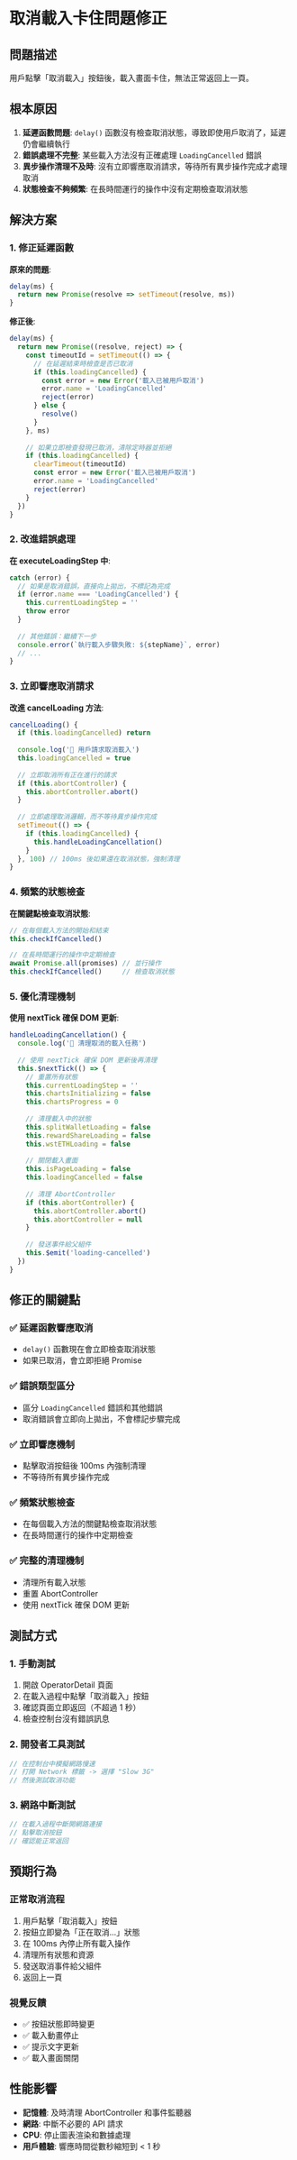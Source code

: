 # 取消載入卡住問題修正

## 問題描述

用戶點擊「取消載入」按鈕後，載入畫面卡住，無法正常返回上一頁。

## 根本原因

1. **延遲函數問題**: `delay()` 函數沒有檢查取消狀態，導致即使用戶取消了，延遲仍會繼續執行
2. **錯誤處理不完整**: 某些載入方法沒有正確處理 `LoadingCancelled` 錯誤
3. **異步操作清理不及時**: 沒有立即響應取消請求，等待所有異步操作完成才處理取消
4. **狀態檢查不夠頻繁**: 在長時間運行的操作中沒有定期檢查取消狀態

## 解決方案

### 1. 修正延遲函數

**原來的問題**:
```javascript
delay(ms) {
  return new Promise(resolve => setTimeout(resolve, ms))
}
```

**修正後**:
```javascript
delay(ms) {
  return new Promise((resolve, reject) => {
    const timeoutId = setTimeout(() => {
      // 在延遲結束時檢查是否已取消
      if (this.loadingCancelled) {
        const error = new Error('載入已被用戶取消')
        error.name = 'LoadingCancelled'
        reject(error)
      } else {
        resolve()
      }
    }, ms)
    
    // 如果立即檢查發現已取消，清除定時器並拒絕
    if (this.loadingCancelled) {
      clearTimeout(timeoutId)
      const error = new Error('載入已被用戶取消')
      error.name = 'LoadingCancelled'
      reject(error)
    }
  })
}
```

### 2. 改進錯誤處理

**在 executeLoadingStep 中**:
```javascript
catch (error) {
  // 如果是取消錯誤，直接向上拋出，不標記為完成
  if (error.name === 'LoadingCancelled') {
    this.currentLoadingStep = ''
    throw error
  }
  
  // 其他錯誤：繼續下一步
  console.error(`執行載入步驟失敗: ${stepName}`, error)
  // ...
}
```

### 3. 立即響應取消請求

**改進 cancelLoading 方法**:
```javascript
cancelLoading() {
  if (this.loadingCancelled) return
  
  console.log('🛑 用戶請求取消載入')
  this.loadingCancelled = true
  
  // 立即取消所有正在進行的請求
  if (this.abortController) {
    this.abortController.abort()
  }
  
  // 立即處理取消邏輯，而不等待異步操作完成
  setTimeout(() => {
    if (this.loadingCancelled) {
      this.handleLoadingCancellation()
    }
  }, 100) // 100ms 後如果還在取消狀態，強制清理
}
```

### 4. 頻繁的狀態檢查

**在關鍵點檢查取消狀態**:
```javascript
// 在每個載入方法的開始和結束
this.checkIfCancelled()

// 在長時間運行的操作中定期檢查
await Promise.all(promises) // 並行操作
this.checkIfCancelled()     // 檢查取消狀態
```

### 5. 優化清理機制

**使用 nextTick 確保 DOM 更新**:
```javascript
handleLoadingCancellation() {
  console.log('🧹 清理取消的載入任務')
  
  // 使用 nextTick 確保 DOM 更新後再清理
  this.$nextTick(() => {
    // 重置所有狀態
    this.currentLoadingStep = ''
    this.chartsInitializing = false
    this.chartsProgress = 0
    
    // 清理載入中的狀態
    this.splitWalletLoading = false
    this.rewardShareLoading = false
    this.wstETHLoading = false
    
    // 關閉載入畫面
    this.isPageLoading = false
    this.loadingCancelled = false
    
    // 清理 AbortController
    if (this.abortController) {
      this.abortController.abort()
      this.abortController = null
    }
    
    // 發送事件給父組件
    this.$emit('loading-cancelled')
  })
}
```

## 修正的關鍵點

### ✅ 延遲函數響應取消
- `delay()` 函數現在會立即檢查取消狀態
- 如果已取消，會立即拒絕 Promise

### ✅ 錯誤類型區分
- 區分 `LoadingCancelled` 錯誤和其他錯誤
- 取消錯誤會立即向上拋出，不會標記步驟完成

### ✅ 立即響應機制
- 點擊取消按鈕後 100ms 內強制清理
- 不等待所有異步操作完成

### ✅ 頻繁狀態檢查
- 在每個載入方法的關鍵點檢查取消狀態
- 在長時間運行的操作中定期檢查

### ✅ 完整的清理機制
- 清理所有載入狀態
- 重置 AbortController
- 使用 nextTick 確保 DOM 更新

## 測試方式

### 1. 手動測試
1. 開啟 OperatorDetail 頁面
2. 在載入過程中點擊「取消載入」按鈕
3. 確認頁面立即返回（不超過 1 秒）
4. 檢查控制台沒有錯誤訊息

### 2. 開發者工具測試
```javascript
// 在控制台中模擬網路慢速
// 打開 Network 標籤 -> 選擇 "Slow 3G"
// 然後測試取消功能
```

### 3. 網路中斷測試
```javascript
// 在載入過程中斷開網路連接
// 點擊取消按鈕
// 確認能正常返回
```

## 預期行為

### 正常取消流程
1. 用戶點擊「取消載入」按鈕
2. 按鈕立即變為「正在取消...」狀態
3. 在 100ms 內停止所有載入操作
4. 清理所有狀態和資源
5. 發送取消事件給父組件
6. 返回上一頁

### 視覺反饋
- ✅ 按鈕狀態即時變更
- ✅ 載入動畫停止
- ✅ 提示文字更新
- ✅ 載入畫面關閉

## 性能影響

- **記憶體**: 及時清理 AbortController 和事件監聽器
- **網路**: 中斷不必要的 API 請求
- **CPU**: 停止圖表渲染和數據處理
- **用戶體驗**: 響應時間從數秒縮短到 < 1 秒 